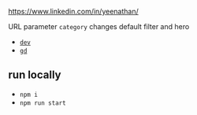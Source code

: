 https://www.linkedin.com/in/yeenathan/

URL parameter `category` changes default filter and hero
- [`dev`](https://yeenathan.github.io/?category=dev)
- [`gd`](https://yeenathan.github.io/?category=gd)

## run locally
- `npm i`
- `npm run start`
